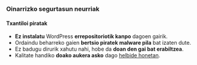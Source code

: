 ### Oinarrizko segurtasun neurriak
#### Txantiloi piratak

- **Ez instalatu** WordPress **errepositoriotik kanpo** dagoen gairik.
- Ordaindu beharreko gaien **bertsio piratek malware pila** bat izaten dute.
- Ez badugu dirurik xahutu nahi, hobe da **doan den gai bat erabiltzea**.
- Kalitate handiko **doako aukera asko** dago [helbide honetan](https://wordpress.org/themes/).